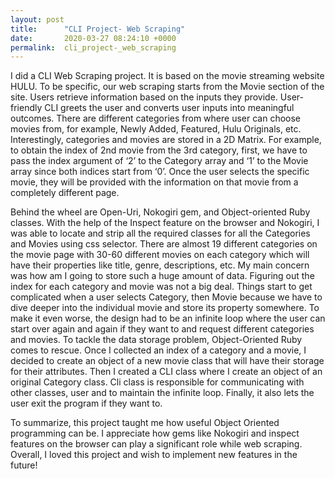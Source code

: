 ```yaml
---
layout: post
title:      "CLI Project- Web Scraping"
date:       2020-03-27 08:24:10 +0000
permalink:  cli_project-_web_scraping
---
```



I did a CLI Web Scraping project. It is based on the movie streaming website HULU. To be specific, our web scraping starts from the Movie section of the site. Users retrieve information based on the inputs they provide. User-friendly CLI greets the user and converts user inputs into meaningful outcomes. There are different categories from where user can choose movies from, for example, Newly Added, Featured, Hulu Originals, etc. Interestingly, categories and movies are stored in a 2D Matrix. For example, to obtain the index of 2nd movie from the 3rd category, first, we have to pass the index argument of ‘2’ to the Category array and ‘1’ to the Movie array since both indices start from ‘0’. Once the user selects the specific movie, they will be provided with the information on that movie from a completely different page.

Behind the wheel are Open-Uri, Nokogiri gem, and Object-oriented Ruby classes. With the help of the Inspect feature on the browser and Nokogiri, I was able to locate and strip all the required classes for all the Categories and Movies using css selector. There are almost 19 different categories on the movie page with 30-60 different movies on each category which will have their properties like title, genre, descriptions, etc. My main concern was how am I going to store such a huge amount of data. Figuring out the index for each category and movie was not a big deal. Things start to get complicated when a user selects Category, then Movie because we have to dive deeper into the individual movie and store its property somewhere. To make it even worse, the design had to be an infinite loop where the user can start over again and again if they want to and request different categories and movies. To tackle the data storage problem, Object-Oriented Ruby comes to rescue. Once I collected an index of a category and a movie, I decided to create an object of a new movie class that will have their storage for their attributes. Then I created a CLI class where I create an object of an original Category class. Cli class is responsible for communicating with other classes, user and to maintain the infinite loop. Finally, it also lets the user exit the program if they want to.

To summarize, this project taught me how useful Object Oriented programming can be. I appreciate how gems like Nokogiri and inspect features on the browser can play a significant role while web scraping. Overall, I loved this project and wish to implement new features in the future!

